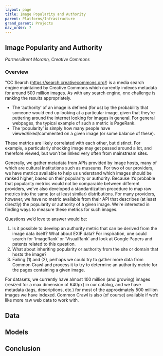 ```yaml
---
layout: page
title: Image Popularity and Authority
parent: Platforms/Infrastructure
grand_parent: Projects 
nav_order: 7
---
```



## Image Popularity and Authority
*Partner:Brent Morann, Creative Commons*

### Overview

"CC Search (https://search.creativecommons.org/) is a media search engine maintained by Creative Commons which currently indexes metadata for around 500 million images.  As with any search engine, one challenge is ranking the results appropriately.  

- The ‘authority’ of an image is defined (for us) by the probability that someone would end up looking at a particular image, given that they’re puttering around the internet looking for images in general.  For general webpages, the typical example of such a metric is PageRank.
- The ‘popularity’ is simply how many people have viewed/liked/commented on a given image (or some balance of these).

These metrics are likely correlated with each other, but distinct.  For example, a particularly shocking image may get passed around a lot, and therefore viewed, but won’t be linked very often from mainstream sites.

Generally, we gather metadata from APIs provided by image hosts, many of which are cultural institutions such as museums.  For two of our providers, we have metrics available to help us understand which images should be ranked higher, based on their popularity or authority.  Because it’s probable that popularity metrics would not be comparable between different providers, we’ve also developed a standardization procedure to map raw metrics into the same (or at least similar) distributions.  For many providers, however, we have no metric available from their API that describes (at least directly) the popularity or authority of a given image.  We’re interested in finding ways to measure these metrics for such images.  

Questions we’d love to answer would be:

1. Is it possible to develop an authority metric that can be derived from the image data itself?  What about EXIF data?  For inspiration, one could search for ‘ImageRank’ or ‘VisualRank’ and look at Google Papers and patents related to this question.
1. What about inheriting popularity or authority from the site or domain that hosts the image?
1. Failing (1) and (2), perhaps we could try to gather more data from Common Crawl and process it to try to determine an authority metric for the pages containing a given image.

For datasets, we currently have almost 100 million (and growing) images (resized for a max dimension of 640px) in our catalog, and we have metadata (tags, descriptions, etc.) for most of the approximately 500 million images we have indexed.  Common Crawl is also (of course) available if we’d like more raw web data to work with.


## Data

## Models

## Conclusion


```python

```